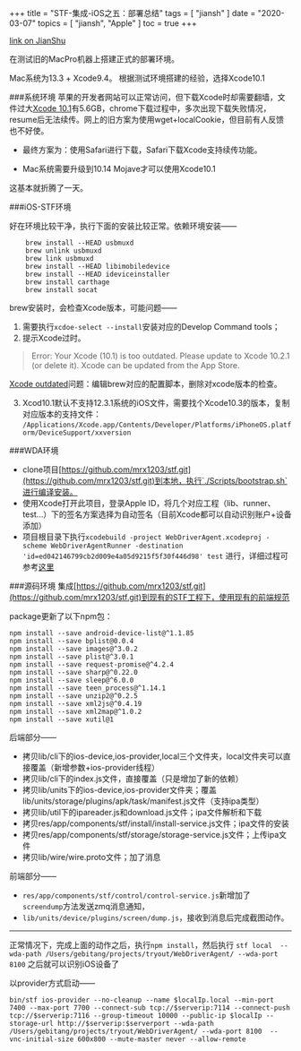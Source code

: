 +++
title = "STF-集成-iOS之五：部署总结"
tags = [
    "jiansh"
]
date = "2020-03-07"
topics = [
    "jiansh",
    "Apple"
]
toc = true
+++



[link on JianShu](https://www.jianshu.com/p/35b390b2c409)

在测试旧的MacPro机器上搭建正式的部署环境。 

Mac系统为13.3 + Xcode9.4。 根据测试环境搭建的经验，选择Xcode10.1 

###系统环境
苹果的开发者网站可以正常访问，但下载Xcode时却需要翻墙，文件过大[Xcode 10.1](https://download.developer.apple.com/Developer_Tools/Xcode_10.1/Xcode_10.1.xip)有5.6GB，chrome下载过程中，多次出现下载失败情况，resume后无法续传。网上的旧方案为使用wget+localCookie，但目前有人反馈也不好使。

- 最终方案为：使用Safari进行下载，Safari下载Xcode支持续传功能。

- Mac系统需要升级到10.14 Mojave才可以使用Xcode10.1

这基本就折腾了一天。

###iOS-STF环境

好在环境比较干净，执行下面的安装比较正常。依赖环境安装——
```
    brew install --HEAD usbmuxd
    brew unlink usbmuxd
    brew link usbmuxd
    brew install --HEAD libimobiledevice
    brew install --HEAD ideviceinstaller
    brew install carthage
    brew install socat
```

brew安装时，会检查Xcode版本，可能问题——

1. 需要执行`xcdoe-select --install`安装对应的Develop Command tools；
2. 提示Xcode过时。

>Error: Your Xcode (10.1) is too outdated. Please update to Xcode 10.2.1 (or delete it). Xcode can be updated from the App Store.

[Xcode outdated](http://gebitang.com/post/how/apple-dev/#brew-%E5%AE%89%E8%A3%85%E6%8F%90%E7%A4%BAxcode-outdated)问题：编辑brew对应的配置脚本，删除对xcode版本的检查。

3. Xcod10.1默认不支持12.3.1系统的iOS文件，需要找个Xcode10.3的版本，复制对应版本的支持文件： `/Applications/Xcode.app/Contents/Developer/Platforms/iPhoneOS.platform/DeviceSupport/xxversion`

###WDA环境
- clone项目[https://github.com/mrx1203/stf.git](https://github.com/mrx1203/stf.git)到本地，执行`./Scripts/bootstrap.sh`进行编译安装。
- 使用Xcode打开此项目，登录Apple ID，将几个对应工程（lib、runner、test...）下的签名方案选择为自动签名（目前Xcode都可以自动识别账户+设备添加）
- 项目根目录下执行`xcodebuild -project WebDriverAgent.xcodeproj -scheme WebDriverAgentRunner -destination 'id=ed042146799cb2d009e4a05d9215f5f30f446d98' test` 进行，详细过程可参考[这里](https://www.jianshu.com/p/4cceb043107b)

###源码环境
集成[https://github.com/mrx1203/stf.git](https://github.com/mrx1203/stf.git)到现有的STF工程下，使用现有的前端规范

package更新了以下npm包：

```shell
npm install --save android-device-list@^1.1.85 
npm install --save bplist@0.0.4
npm install --save images@^3.0.2
npm install --save plist@^3.0.1
npm install --save request-promise@^4.2.4
npm install --save sharp@^0.22.0
npm install --save sleep@^6.0.0
npm install --save teen_process@^1.14.1
npm install --save unzip2@^0.2.5
npm install --save xml2js@^0.4.19
npm install --save xml2map@^1.0.2
npm install --save xutil@1
```

后端部分——

- 拷贝lib/cli下的ios-device,ios-provider,local三个文件夹，local文件夹可以直接覆盖（新增参数+ios-provider线程）
- 拷贝lib/cli下的index.js文件，直接覆盖（只是增加了新的依赖）
- 拷贝lib/units下的ios-device,ios-provider文件夹；覆盖lib/units/storage/plugins/apk/task/manifest.js文件（支持ipa类型）
- 拷贝lib/util下的ipareader.js和download.js文件；ipa文件解析和下载
- 拷贝res/app/components/stf/install/install-service.js文件；ipa文件的安装
- 拷贝res/app/components/stf/storage/storage-service.js文件；上传ipa文件
- 拷贝lib/wire/wire.proto文件；加了消息

前端部分——

- `res/app/components/stf/control/control-service.js`新增加了 `screendump`方法发送zmq消息通知，
- `lib/units/device/plugins/screen/dump.js`，接收到消息后完成截图动作。

---

正常情况下，完成上面的动作之后，执行`npm install`，然后执行 `stf local  --wda-path /Users/gebitang/projects/tryout/WebDriverAgent/ --wda-port 8100` 之后就可以识别iOS设备了

以provider方式启动——

`
bin/stf ios-provider --no-cleanup --name $localIp.local --min-port 7400 --max-port 7700 --connect-sub tcp://$serverip:7114 --connect-push tcp://$serverip:7116 --group-timeout 10000 --public-ip $localIp --storage-url http://$serverip:$serverport --wda-path /Users/gebitang/projects/tryout/WebDriverAgent/ --wda-port 8100  --vnc-initial-size 600x800 --mute-master never --allow-remote  
`
